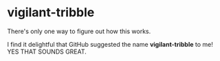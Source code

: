 # vigilant-tribble
There's only one way to figure out how this works.

I find it delightful that GitHub suggested the name **vigilant-tribble** to me! YES THAT SOUNDS GREAT.
